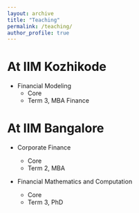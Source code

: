 ```yaml
---
layout: archive
title: "Teaching"
permalink: /teaching/
author_profile: true
---
```


# At IIM Kozhikode

- Financial Modeling
  - Core
  - Term 3, MBA Finance



# At IIM Bangalore

- Corporate Finance 
  - Core
  - Term 2, MBA

- Financial Mathematics and Computation 
  - Core
  - Term 3, PhD